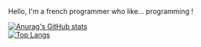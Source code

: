 Hello, I'm a french programmer who like... programming !

[![Anurag's GitHub stats](https://github-readme-stats.vercel.app/api?username=Tytraman&show_icons=true&theme=synthwave)](https://github.com/anuraghazra/github-readme-stats)<br>
[![Top Langs](https://github-readme-stats.vercel.app/api/top-langs/?username=Tytraman&theme=synthwave)](https://github.com/anuraghazra/github-readme-stats)
